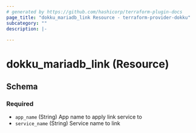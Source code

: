 ```yaml
---
# generated by https://github.com/hashicorp/terraform-plugin-docs
page_title: "dokku_mariadb_link Resource - terraform-provider-dokku"
subcategory: ""
description: |-
  
---
```


# dokku_mariadb_link (Resource)





<!-- schema generated by tfplugindocs -->
## Schema

### Required

- `app_name` (String) App name to apply link service to
- `service_name` (String) Service name to link



